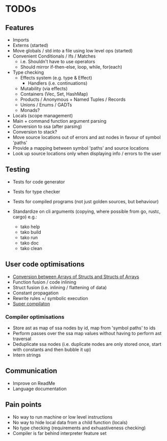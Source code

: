 # TODOs

## Features

- Imports
- Externs (started)
- Move globals / std into a file using low level ops (started)
- Convenient Conditionals / Ifs / Matches
  - i.e. Shouldn't have to use operators
  - Should mirror if-then-else, loop, while, for(each)
- Type checking
  - Effects system (e.g. type & Effect)
    - Handlers (i.e. continuations)
  - Mutability (via effects)
  - Containers (Vec, Set, HashMap)
  - Products / Anonymous + Named Tuples / Records
  - Unions / Enums / GADTs
  - Monads?
- Locals (scope management)
- Main + command function argument parsing
- Conversion to ssa (after parsing)
- Conversion to stack?
- Move source locations out of errors and ast nodes in favour of symbol 'paths'
- Provide a mapping between symbol 'paths' and source locations
- Look up source locations only when displaying info / errors to the user

## Testing

- Tests for code generator
- Tests for type checker
- Tests for compiled programs (not just golden sources, but behaviour)

- Standardize on cli arguments (copying, where possible from go, rustc, cargo) e.g.:
  - tako help
  - tako build
  - tako run
  - tako doc
  - tako clean

## User code optimisations

- [Conversion between Arrays of Structs and Structs of Arrays](https://en.wikipedia.org/wiki/AoS_and_SoA)
- Function fusion / code inlining
- Struct fusion (i.e. inlining / flattening of data)
- Constant propagation
- Rewrite rules +/ symbolic execution
- [Super compilaton](https://www.microsoft.com/en-us/research/wp-content/uploads/2016/07/supercomp-by-eval.pdf)

### Compiler optimisations

- Store ast as map of ssa nodes by id, map from 'symbol paths' to ids
- Perform passes over the ssa map values without having to perform ast traversal
- Deduplicate ssa nodes (i.e. duplicate nodes are only stored once, start with constants and then bubble it up)
- Intern strings

## Communication

- Improve on ReadMe
- Language documentation

## Pain points

- No way to run machine or low level instructions
- No way to hide local data from a child function (locals)
- No type checking (requirements and exhuastiveness checking)
- Compiler is far behind interpreter feature set
